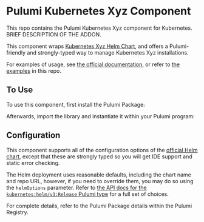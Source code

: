 # Pulumi Kubernetes Xyz Component

This repo contains the Pulumi Kubernetes Xyz component for Kubernetes. BRIEF DESCRIPTION OF THE 
ADDON.

This component wraps [Kubernetes Xyz Helm Chart](https://url),
and offers a Pulumi-friendly and strongly-typed way to manage Kubernetes Xyz installations.

For examples of usage, see [the official documentation](https://url),
or refer to [the examples](/examples) in this repo.

## To Use

To use this component, first install the Pulumi Package:

Afterwards, import the library and instantiate it within your Pulumi program:

## Configuration

This component supports all of the configuration options of the [official Helm chart](
https://url_to_the_values.yaml), except that these are strongly typed so you will get IDE support and static error checking.

The Helm deployment uses reasonable defaults, including the chart name and repo URL, however,
if you need to override them, you may do so using the `helmOptions` parameter. Refer to
[the API docs for the `kubernetes:helm/v3:Release` Pulumi type](
https://www.pulumi.com/docs/reference/pkg/kubernetes/helm/v3/release/#inputs) for a full set of choices.

For complete details, refer to the Pulumi Package details within the Pulumi Registry.